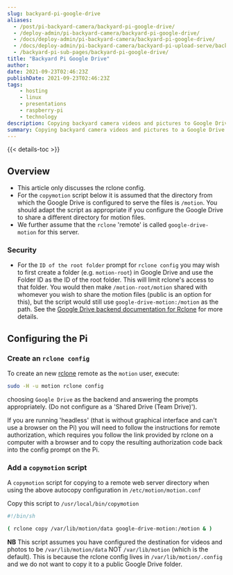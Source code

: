 ```yaml
---
slug: backyard-pi-google-drive
aliases:
  - /post/pi-backyard-camera/backyard-pi-google-drive/
  - /deploy-admin/pi-backyard-camera/backyard-pi-google-drive/
  - /docs/deploy-admin/pi-backyard-camera/backyard-pi-google-drive/
  - /docs/deploy-admin/pi-backyard-camera/backyard-pi-upload-serve/backyard-pi-google-drive/
  - /backyard-pi-sub-pages/backyard-pi-google-drive/
title: "Backyard Pi Google Drive"
author:
date: 2021-09-23T02:46:23Z
publishDate: 2021-09-23T02:46:23Z
tags:
    - hosting
    - linux
    - presentations
    - raspberry-pi
    - technology
description: Copying backyard camera videos and pictures to Google Drive using rclone
summary: Copying backyard camera videos and pictures to a Google Drive using rclone
---
```


{{< details-toc >}}

## Overview

* This article only discusses the rclone config.
* For the ``copymotion`` script below it is assumed that the directory from which the Google Drive is configured to serve the files is ``/motion``.  You should adapt the script as appropriate if you configure the Google Drive to share a different directory for motion files.
* We further assume that the ``rclone`` 'remote' is called ``google-drive-motion`` for this server.

### Security

* For the ``ID of the root folder`` prompt for ``rclone config`` you may wish to first create a folder (e.g. ``motion-root``) in Google Drive and use the Folder ID as the ID of the root folder. This will limit rclone's access to that folder. You would then make ``/motion-root/motion`` shared with whomever you wish to share the motion files (public is an option for this), but the script would still use ``google-drive-motion:/motion`` as the path. See the [Google Drive backend documentation for Rclone](https://rclone.org/drive/#root-folder-id) for more details.

## Configuring the Pi

### Create an ``rclone config``

To create an new [rclone](https://rclone.org) remote as the ``motion`` user, execute:

```bash
sudo -H -u motion rclone config
```

choosing ``Google Drive`` as the backend and answering the prompts appropriately. (Do not configure as a 'Shared Drive (Team Drive)').

If you are running 'headless' (that is without graphical interface and can't use a browser on the Pi) you will need to follow the instructions for remote authorization, which requires you follow the link provided by rclone on a computer with a browser and to copy the resulting authorization code back into the config prompt on the Pi.

### Add a ``copymotion`` script

A ``copymotion`` script for copying to a remote web server directory when using the above autocopy configuration in ``/etc/motion/motion.conf``

Copy this script to ``/usr/local/bin/copymotion``

```bash
#!/bin/sh

( rclone copy /var/lib/motion/data google-drive-motion:/motion & )
```

**NB** This script assumes you have configured the destination for videos and photos to be ``/var/lib/motion/data`` NOT ``/var/lib/motion`` (which is the default). This is because the rclone config lives in ``/var/lib/motion/.config`` and we do not want to copy it to a public Google Drive folder.

